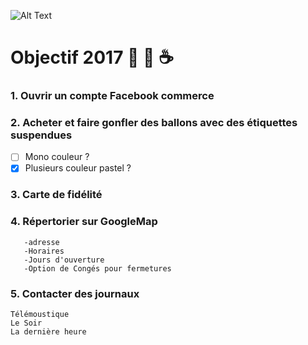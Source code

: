 
![Alt Text](http://soolnua.com/wp-content/themes/soolella/images/ice17/icecream-purple-pink.svg)

# Objectif 2017 :icecream:  :ice_cream:  :coffee:

### __1. Ouvrir un compte Facebook commerce__


### 2. Acheter et faire gonfler des ballons avec des étiquettes suspendues
  - [ ] Mono couleur ?
  - [x] Plusieurs couleur pastel ?

### 3. Carte de fidélité

### 4. Répertorier sur GoogleMap
       -adresse
       -Horaires
       -Jours d'ouverture
       -Option de Congés pour fermetures

### 5. Contacter des journaux
```
Télémoustique
Le Soir
La dernière heure
```
